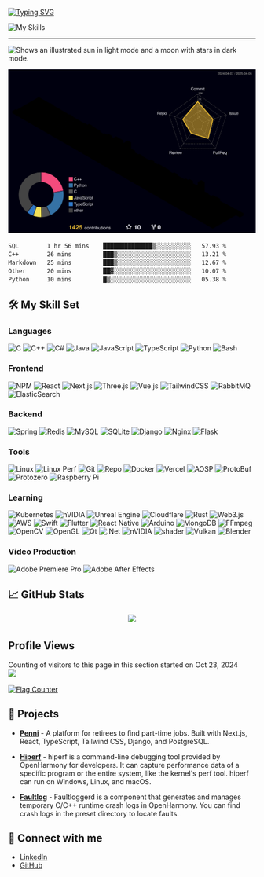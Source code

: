 <!--
**ArcueidShiki/ArcueidShiki** is a ✨ _special_ ✨ repository because its `README.md` (this file) appears on your GitHub profile.

Here are some ideas to get you started:

- 🔭 I’m currently working on ...
- 🌱 I’m currently learning ...
- 👯 I’m looking to collaborate on ...
- 🤔 I’m looking for help with ...
- 💬 Ask me about ...
- 📫 How to reach me: ...
- 😄 Pronouns: ...
- ⚡ Fun fact: ...
https://github.com/tandpfun/skill-icons?tab=readme-ov-file#icons-list
-->

[![Typing SVG](https://readme-typing-svg.herokuapp.com?font=Fira+Code&pause=1000&width=435&lines=%E3%81%93%E3%81%AB%E3%81%A1%E3%81%AF%E3%80%81%E3%82%A2%E3%83%AB%E3%82%AF%E3%82%A8%E3%83%89%E3%81%A7%E3%81%99)](https://git.io/typing-svg)

![My Skills](https://skillicons.dev/icons?i=c,cpp,cs,java,js,py,qt,cmake,linux,clion,idea,pycharm,cloudflare,aws,gcp,azure,react,codepen,vue,html,css,md,mysql,mongodb,nextjs,nginx,npm,nodejs,d3,obsidian,opencv,postman,postgres,powershell,rabbitmq,raspberrypi,redis,pr,ps,spring,tensorflow,threejs,ts,ubuntu,unity,unreal,vercel,vite,vscode,anaconda,arduino,au,bash,blender,bootstrap,discord,django,docker,dotnet,eclipse,elasticsearch,figma,flask,git,github,gitlab,latex,sqlite,visualstudio,pytorch,jenkins)

---
<picture>
  <source media="(prefers-color-scheme: dark)" srcset="https://github.com/ArcueidShiki/ArcueidShiki/blob/output/github-contribution-grid-snake-dark.svg">
  <source media="(prefers-color-scheme: light)" srcset="https://github.com/ArcueidShiki/ArcueidShiki/blob/output/github-contribution-grid-snake.svg">
  <img alt="Shows an illustrated sun in light mode and a moon with stars in dark mode." src="https://github.com/ArcueidShiki/ArcueidShiki/output/github-contribution-grid-snake-dark.svg">
</picture>

![](profile-3d-contrib/profile-night-rainbow.svg)

<!--START_SECTION:waka-->

```txt
SQL        1 hr 56 mins    ██████████████▒░░░░░░░░░░   57.93 %
C++        26 mins         ███▒░░░░░░░░░░░░░░░░░░░░░   13.21 %
Markdown   25 mins         ███▒░░░░░░░░░░░░░░░░░░░░░   12.67 %
Other      20 mins         ██▓░░░░░░░░░░░░░░░░░░░░░░   10.07 %
Python     10 mins         █▒░░░░░░░░░░░░░░░░░░░░░░░   05.38 %
```

<!--END_SECTION:waka-->

## 🛠️ My Skill Set

### Languages

![C](https://img.shields.io/badge/C-A8B9CC?style=flat-square&logo=c&logoColor=white) ![C++](https://img.shields.io/badge/C++-00599C?style=flat-square&logo=c%2B%2B&logoColor=white) ![C#](https://img.shields.io/badge/C%23-orange?style=flat-square&logo=c#&logoColor=white) ![Java](https://img.shields.io/badge/Java-red?style=flat-square&logo=openjdk&logoColor=white) ![JavaScript](https://img.shields.io/badge/JavaScript-F7DF1E?style=flat-square&logo=javascript&logoColor=black) ![TypeScript](https://img.shields.io/badge/TypeScript-3178C6?style=flat-square&logo=typescript&logoColor=white) ![Python](https://img.shields.io/badge/Python-3776AB?style=flat-square&logo=python&logoColor=white) ![Bash](https://img.shields.io/badge/Bash/Batch-4EAA25?style=flat-square&logo=gnu-bash&logoColor=white)         


### Frontend

![NPM](https://img.shields.io/badge/NPM-%23CB3837.svg?style=plastic&logo=npm&logoColor=white) ![React](https://img.shields.io/badge/React-61DAFB?style=plastic&logo=react&logoColor=black) ![Next.js](https://img.shields.io/badge/Next.js-000000?style=plastic&logo=next.js&logoColor=white) ![Three.js](https://img.shields.io/badge/Three.js-000000?style=plastic&logo=three.js&logoColor=white) ![Vue.js](https://img.shields.io/badge/vuejs-%2335495e.svg?style=plastic&logo=vuedotjs&logoColor=%234FC08D) ![TailwindCSS](https://img.shields.io/badge/TailwindCSS-38B2AC?style=plastic&logo=tailwind-css&logoColor=white) ![RabbitMQ](https://img.shields.io/badge/Rabbitmq-FF6600?style=plastic&logo=rabbitmq&logoColor=white) ![ElasticSearch](https://img.shields.io/badge/-ElasticSearch-005571?style=plastic&logo=elasticsearch)

### Backend


![Spring](https://img.shields.io/badge/spring-%236DB33F.svg?style=plastic&logo=spring&logoColor=white) ![Redis](https://img.shields.io/badge/redis-%23DD0031.svg?style=plastic&logo=redis&logoColor=white) ![MySQL](https://img.shields.io/badge/MySQL-4479A1?style=plastic&logo=mysql&logoColor=white) ![SQLite](https://img.shields.io/badge/SQLite-003B57?style=plastic&logo=sqlite&logoColor=white) ![Django](https://img.shields.io/badge/Django-092E20?style=plastic&logo=django&logoColor=white) ![Nginx](https://img.shields.io/badge/nginx-%23009639.svg?style=plastic&logo=nginx&logoColor=white) ![Flask](https://img.shields.io/badge/flask-%23000.svg?style=plastic&logo=flask&logoColor=white)


### Tools

![Linux](https://img.shields.io/badge/Linux-FCC624?style=flat-square&logo=linux&logoColor=black)
![Linux Perf](https://img.shields.io/badge/Linux%20Perf-000000?style=flat-square&logo=linux&logoColor=white)
![Git](https://img.shields.io/badge/Git-F05032?style=flat-square&logo=git&logoColor=white)
![Repo](https://img.shields.io/badge/Repo-4183C4?style=flat-square&logo=git&logoColor=white)
![Docker](https://img.shields.io/badge/Docker-2496ED?style=flat-square&logo=docker&logoColor=white)
![Vercel](https://img.shields.io/badge/vercel-%23000000.svg?style=flat-square&logo=vercel&logoColor=white)
![AOSP](https://img.shields.io/badge/AOSP-3DDC84?style=flat-square&logo=android&logoColor=white)
![ProtoBuf](https://img.shields.io/badge/ProtoBuf-336791?style=flat-square&logo=protocol-buffers&logoColor=white)
![Protozero](https://img.shields.io/badge/Protozero-8A2BE2?style=flat-square&logo=protocol-buffers&logoColor=white)
![Raspberry Pi](https://img.shields.io/badge/Raspberry%20Pi-C51A4A?style=flat-square&logo=raspberry-pi&logoColor=white)

### Learning

![Kubernetes](https://img.shields.io/badge/kubernetes-%23326ce5.svg?style=plastic&logo=kubernetes&logoColor=white)
![nVIDIA](https://img.shields.io/badge/nVIDIA-%2376B900.svg?style=plastic&logo=nVIDIA&logoColor=white)
![Unreal Engine](https://img.shields.io/badge/unrealengine-%23313131.svg?style=plastic&logo=unrealengine&logoColor=white)
![Cloudflare](https://img.shields.io/badge/Cloudflare-F38020?style=plastic&logo=Cloudflare&logoColor=white)
![Rust](https://img.shields.io/badge/Rust-yellow?style=plastic&logo=rust&logoColor=white)
![Web3.js](https://img.shields.io/badge/web3.js-F16822?style=plastic&logo=web3.js&logoColor=white)
![AWS](https://img.shields.io/badge/AWS-%23FF9900.svg?style=plastic&logo=amazon-aws&logoColor=white)
![Swift](https://img.shields.io/badge/swift-F54A2A?style=plastic&logo=swift&logoColor=white)
![Flutter](https://img.shields.io/badge/Flutter-%2302569B.svg?style=plastic&logo=Flutter&logoColor=white)
![React Native](https://img.shields.io/badge/react_native-%2320232a.svg?style=plastic&logo=react&logoColor=%2361DAFB)
![Arduino](https://img.shields.io/badge/-Arduino-00979D?style=plastic&logo=Arduino&logoColor=white)
![MongoDB](https://img.shields.io/badge/MongoDB-%234ea94b.svg?style=plastic&logo=mongodb&logoColor=white)
![FFmpeg](https://img.shields.io/badge/FFmpeg-007808?style=plastic&logo=ffmpeg&logoColor=white)
![OpenCV](https://img.shields.io/badge/opencv-%23white.svg?style=plastic&logo=opencv&logoColor=white)
![OpenGL](https://img.shields.io/badge/OpenGL-%23FFFFFF.svg?style=plastic&logo=opengl)
![Qt](https://img.shields.io/badge/Qt-%23217346.svg?style=plastic&logo=Qt&logoColor=white)
![.Net](https://img.shields.io/badge/.NET-5C2D91?style=plastic&logo=.net&logoColor=white)
![nVIDIA](https://img.shields.io/badge/cuda-000000.svg?style=plastic&logo=nVIDIA&logoColor=green)
![shader](https://img.shields.io/badge/shader-black?style=plastic&logo=shader&logoColor=green)
![Vulkan](https://img.shields.io/badge/Vulkan-red?style=plastic&logo=Vulkan&logoColor=green)
![Blender](https://img.shields.io/badge/blender-%23F5792A.svg?style=plastic&logo=blender&logoColor=white)
### Video Production

![Adobe Premiere Pro](https://img.shields.io/badge/Adobe%20Premiere%20Pro-9999FF?style=flat-square&logo=adobe-premiere-pro&logoColor=white)
![Adobe After Effects](https://img.shields.io/badge/Adobe%20After%20Effects-9999FF?style=flat-square&logo=adobe-after-effects&logoColor=white)


## 📈 GitHub Stats

<!--![Jingtong's GitHub stats](https://github-readme-stats.vercel.app/api?username=ArcueidShiki&show_icons=true&theme=radical)-->

<h6 align="center">

  <img src="https://gh-readme-profile.vercel.app/api?username=ArcueidShiki&theme=neon-dark&border_width=0&border_radius=15.2&hide_border=true">

</h6>

## Profile Views
Counting of visitors to this page in this section started on Oct 23, 2024
<br>
![](https://count.getloli.com/@:arcueidshiki?theme=rule34)

<a href="https://info.flagcounter.com/qmQl"><img src="https://s11.flagcounter.com/count2/qmQl/bg_FFFFFF/txt_000000/border_CCCCCC/columns_2/maxflags_10/viewers_0/labels_0/pageviews_0/flags_0/percent_0/" alt="Flag Counter" border="0"></a>

## 🌟 Projects

- **[Penni](https://github.com/codersforcauses/penni)** - A platform for retirees to find part-time jobs. Built with Next.js, React, TypeScript, Tailwind CSS, Django, and PostgreSQL.
- **[Hiperf](https://gitee.com/openharmony/developtools_hiperf)** - hiperf is a command-line debugging tool provided by OpenHarmony for developers. It can capture performance data of a specific program or the entire system, like the kernel's perf tool. hiperf can run on Windows, Linux, and macOS.

- **[Faultlog](https://gitee.com/openharmony/hiviewdfx_faultloggerd)** - Faultloggerd is a component that generates and manages temporary C/C++ runtime crash logs in OpenHarmony. You can find crash logs in the preset directory to locate faults.


## 🔗 Connect with me

- [LinkedIn](https://www.linkedin.com/in/jingtong-peng-3068672b6/)
- [GitHub](https://github.com/ArcueidShiki)
